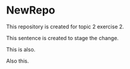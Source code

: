 # NewRepo



This repository is created for topic 2 exercise 2.



This sentence is created to stage the change.

This is also.

Also this.



